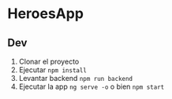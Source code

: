 # HeroesApp

## Dev

1. Clonar el proyecto
2. Ejecutar ```npm install```
3. Levantar backend ```npm run backend```
4. Ejecutar la app ```ng serve -o``` o bien ```npm start```
